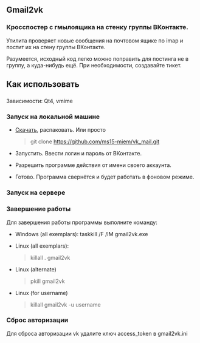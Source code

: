 ## Gmail2vk

### Кросспостер с гмылоящика на стенку группы ВКонтакте.

Утилита проверяет новые сообщения на почтовом ящике по imap и постит их на стену группы ВКонтакте.

Разумеется, исходный код легко можно поправить для постинга не в группу, а куда-нибудь ещё. При необходимости, создавайте тикет.

## Как использовать

###

Зависимости: Qt4, vmime

### Запуск на локальной машине

*   [Скачать](https://github.com/ms15-miem/vk_mail/archive/master.zip), распаковать. Или просто 
    > git clone https://github.com/ms15-miem/vk_mail.git

*   Запустить. Ввести логин и пароль от ВКонтакте.

*   Разрешить программе действия от имени своего аккаунта.

*   Готово. Программа свернётся и будет работать в фоновом режиме.

### Запуск на сервере


### Завершение работы

Для завершения работы программы выполните команду:

*   Windows&nbsp;(all exemplars): taskkill /F /IM gmail2vk.exe

*   Linux (all exemplars):

    > killall \. gmail2vk
*   Linux (alternate)

    > pkill gmail2vk
*   Linux (for username)

    > killall gmail2vk -u username

### Сброс авторизации

Для сброса авторизации vk удалите ключ access_token в gmail2vk.ini
